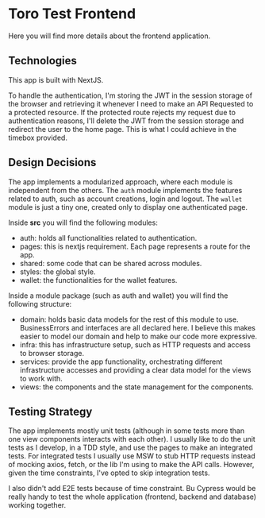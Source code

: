 # Toro Test Frontend
Here you will find more details about the frontend application.

## Technologies
This app is built with NextJS.

To handle the authentication, I'm storing the JWT in the session storage of the browser and retrieving it whenever I need to make an API Requested to a protected resource. If the protected route rejects my request due to authentication reasons, I'll delete the JWT from the session storage and redirect the user to the home page. This is what I could achieve in the timebox provided.

## Design Decisions
The app implements a modularized approach, where each module is independent from the others. The `auth` module implements the features related to auth, such as account creations, login and logout. The `wallet` module is just a tiny one, created only to display one authenticated page.

Inside **src** you will find the following modules:
* auth: holds all functionalities related to authentication.
* pages: this is nextjs requirement. Each page represents a route for the app.
* shared: some code that can be shared across modules.
* styles: the global style.
* wallet: the functionalities for the wallet features.

Inside a module package (such as auth and wallet) you will find the following structure:
* domain: holds basic data models for the rest of this module to use. BusinessErrors and interfaces are all declared here. I believe this makes easier to model our domain and help to make our code more expressive.
* infra: this has infrastructure setup, such as HTTP requests and access to browser storage.
* services: provide the app functionality, orchestrating different infrastructure accesses and providing a clear data model for the views to work with.
* views: the components and the state management for the components.

## Testing Strategy
The app implements mostly unit tests (although in some tests more than one view components interacts with each other). I usually like to do the unit tests as I develop, in a TDD style, and use the pages to make an integrated tests. For integrated tests I usually use MSW to stub HTTP requests instead of mocking axios, fetch, or the lib I'm using to make the API calls. However, given the time constraints, I've opted to skip integration tests.

I also didn't add E2E tests because of time constraint. Bu Cypress would be really handy to test the whole application (frontend, backend and database) working together.
